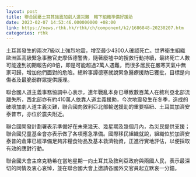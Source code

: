 ```yaml
---
layout: post
title: 聯合國憂土耳其強震加劇人道災難　轄下組織準備好援助
date: 2023-02-07 14:53:46.000000000 +08:00
link: https://news.rthk.hk/rthk/ch/component/k2/1686848-20230207.htm
categories: rthk
---
```


土耳其發生的兩次7級以上強烈地震，增至最少4300人確認死亡。世界衛生組織歐洲區高級緊急事務官史摩伍德警告，隨著廢墟中的搜救行動持續，最終死亡人數可能達到初期報告的8倍，即是可能超過2萬人遇難，而很多居民在嚴寒天氣中無家可歸，增加他們面對的危險。總幹事譚德塞就說緊急醫療援助已獲批，目標是向傷者及最脆弱群眾提供護理。

聯合國人道主義事務協調中心表示，連年戰亂本身已導致數百萬人在敘利亞北部流離失所，西北部亦有約410萬人依靠人道主義援助，今次地震發生在冬季，造成的破壞加劇人道主義災難，聯合國向敘利亞北部輸送援助的重要樞紐、土耳其加濟安泰普市，亦位於震央附近。

聯合國開發計劃署表示準備好在未來幾天、幾星期及幾個月內，為災民提供支援；聯合國兒童基金會亦表示做了各項應急準備。國際移民組織就說，組織位於加濟安泰普的倉庫已經準備足夠非糧食物品及基本救濟物資，正進行實地評估，以便採取有效的應對行動。

聯合國大會主席克勒希在當地星期一向土耳其及敘利亞政府與兩國人民，表示最深切的同情及衷心哀悼，並在聯合國大會上邀請各國外交官員起立默哀一分鐘。
